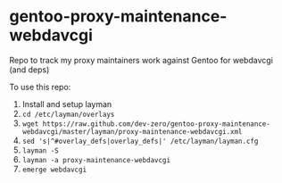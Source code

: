 gentoo-proxy-maintenance-webdavcgi
==================================

Repo to track my proxy maintainers work against Gentoo for webdavcgi (and deps)

To use this repo:

1. Install and setup layman
2. `cd /etc/layman/overlays`
3. `wget https://raw.github.com/dev-zero/gentoo-proxy-maintenance-webdavcgi/master/layman/proxy-maintenance-webdavcgi.xml`
4. `sed 's|^#overlay_defs|overlay_defs|' /etc/layman/layman.cfg`
5. `layman -S`
6. `layman -a proxy-maintenance-webdavcgi`
7. `emerge webdavcgi`
